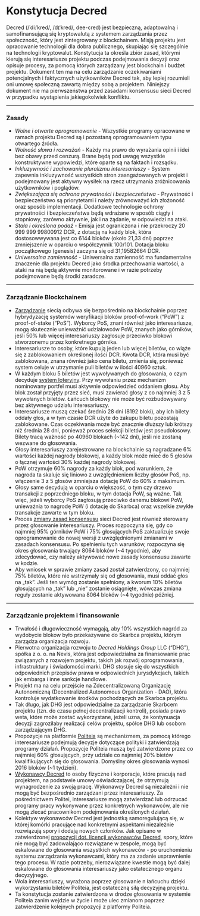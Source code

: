 # Konstytucja Decred

Decred (/ˈdi:ˈkred/, /dɪˈkred/, dee-cred) jest bezpieczną, adaptowalną i samofinansującą się kryptowalutą z systemem zarządzania przez społeczność, który jest zintegrowany z blockchainem. Misją projektu jest opracowanie technologii dla dobra publicznego, skupiając się szczególnie na technologii kryptowalut. Konstytucja ta określa zbiór zasad, którymi kierują się interesariusze projektu podczas podejmowania decyzji oraz opisuje procesy, za pomocą których zarządzany jest blockchain i budżet projektu. Dokument ten ma na celu zarządzanie oczekiwaniami potencjalnych i faktycznych użytkowników Decred tak, aby lepiej rozumieli oni umowę społeczną zawartą między sobą a projektem. Niniejszy dokument nie ma pierwszeństwa przed zasadami konsensusu sieci Decred w przypadku wystąpienia jakiegokolwiek konfliktu.

---

### Zasady

- _Wolne i otwarte oprogramowanie_ - Wszystkie programy opracowane w ramach projektu Decred są i pozostaną oprogramowaniem typu otwartego źródła.
- _Wolność słowa i rozważań_ - Każdy ma prawo do wyrażania opinii i idei bez obawy przed cenzurą. Brane będą pod uwagę wszystkie konstruktywne wypowiedzi, które oparte są na faktach i rozsądku.
- _Inkluzywność i zachowanie pluralizmu interesariuszy_ - System zapewnia inkluzywność wszystkich stron zaangażowanych w projekt i podejmowany jest aktywny wysiłek na rzecz utrzymania zróżnicowania użytkowników i poglądów.
- _Zwiększająca się ochrona prywatności i bezpieczeństwa_ - Prywatność i bezpieczeństwo są priorytetami i należy zrównoważyć ich złożoność oraz sposób implementacji. Dodatkowe technologie ochrony prywatności i bezpieczeństwa będą wdrażane w sposób ciągły i stopniowy, zarówno aktywnie, jak i na żądanie, w odpowiedzi na ataki.
- _Stała i określona podaż_ - Emisja jest ograniczona i nie przekroczy 20 999 999 99800912 DCR, z dotacją na każdy blok, która dostosowwywana jest co 6144 bloków (około 21,33 dni) poprzez zmniejszenie w oparciu o współczynnik 100/101. Dotacja bloku początkowego (genesis) zaczyna się od 31,19582664 DCR.
- _Uniwersalna zamienność_ - Uniwersalna zamienność ma fundamentalne znaczenie dla projektu Decred jako środka przechowania wartości, a ataki na nią będą aktywnie monitorowane i w razie potrzeby podejmowane będą środki zaradcze.

---

### Zarządzanie Blockchainem

- [Zarządzanie](https://docs.decred.org/governance/overview/) siecią odbywa się bezpośrednio na blockchainie poprzez hybrydyzację systemów weryfikacji bloków proof-of-work (&ldquo;PoW&rdquo;) z proof-of-stake (&ldquo;PoS&rdquo;). Wyborcy PoS, znani również jako interesariusze, mogą skutecznie unieważnić udziałowców PoW, znanych jako górników, jeśli 50% lub więcej interesariuszy zagłosuje przeciwko blokowi stworzonemu przez konkretnego górnika.
- Interesariusze to osoby, które kupują jeden lub więcej biletów, co wiąże się z zablokowaniem określonej ilości DCR. Kwota DCR, która musi być zablokowana, znana również jako cena biletu, zmienia się, ponieważ system celuje w utrzymanie puli biletów w ilości 40960 sztuk.
- W każdym bloku 5 biletów jest wywoływanych do głosowania, o czym decyduje [system loteryjny](https://docs.decred.org/proof-of-stake/overview/). Przy wywołaniu przez mechanizm nominowany portfel musi aktywnie odpowiedzieć oddaniem głosu. Aby blok został przyjęty przez sieć, musi zawierać głosy z co najmniej 3 z 5 wywołanych biletów. Łańcuch blokowy nie może być rozbudowywany bez aktywnego udziału interesariuszy.
- Interesariusze muszą czekać średnio 28 dni (8192 bloki), aby ich bilety oddały głos, a w tym czasie DCR użyte do zakupu biletu pozostają zablokowane. Czas oczekiwania może być znacznie dłuższy lub krótszy niż średnia 28 dni, ponieważ proces selekcji biletów jest pseudolosowy. Bilety tracą ważność po 40960 blokach (~142 dni), jeśli nie zostaną wezwane do głosowania.
- Głosy interesariuszy zarejestrowane na blockchainie są nagradzane 6% wartości każdej nagrody blokowej, a każdy blok może mieć do 5 głosów o łącznej wartości 30% każdej nagrody blokowej.
- PoW otrzymuje 60% nagrody za każdy blok, pod warunkiem, że nagroda ta skaluje się liniowo z uwzględnieniem liczby głosów PoS, np. włączenie 3 z 5 głosów zmniejsza dotację PoW do 60% z maksimum.
- Głosy same decydują w oparciu o większość, o tym czy drzewo transakcji z poprzedniego bloku, w tym dotacja PoW, są ważne. Tak więc, jeżeli wyborcy PoS zagłosują przeciwko danemu blokowi PoW, unieważnia to nagrodę PoW (i dotację do Skarbca) oraz wszelkie zwykłe transakcje zawarte w tym bloku.
- Proces [zmiany zasad konsensusu](https://docs.decred.org/governance/consensus-rule-voting/overview/) sieci Decred jest również sterowany przez głosowanie interesariuszy. Proces rozpoczyna się, gdy co najmniej 95% górników PoW i 75% głosujących PoS zaktualizuje swoje oprogramowanie do nowej wersji z uwzględnionymi zmianami w zasadach konsensusu. Po spełnieniu tych warunków, rozpoczyna się okres głosowania trwający 8064 bloków (~4 tygodnie), aby zdecydować, czy należy aktywować nowe zasady konsensusu zawarte w kodzie.
- Aby wniosek w sprawie zmiany zasad został zatwierdzony, co najmniej 75% biletów, które nie wstrzymały się od głosowania, musi oddać głos na „tak”. Jeśli ten wymóg zostanie spełniony, a kworum 10% biletów głosujących na „tak” lub „nie” zostanie osiągnięte, wówczas zmiana reguły zostanie aktywowana 8064 bloków (~4 tygodnie) później.

---

### Zarządzanie projektem i finansowanie

- Trwałość i długowieczność wymagają, aby 10% wszystkich nagród za wydobycie blokow było przekazywane do Skarbca projektu, którym zarządza organizacja rozwoju.
- Pierwotna organizacja rozwoju to _Decred Holdings Group_ LLC (&ldquo;DHG&rdquo;), spółka z o. o. na Nevis, która jest odpowiedzialna za finansowanie prac związanych z rozwojem projektu, takich jak rozwój oprogramowania, infrastruktury i świadomości marki. DHG stosuje się do wszystkich odpowiednich przepisów prawa w odpowiednich jurysdykcjach, takich jak embarga i inne sankcje handlowe.
- Projekt ma na celu przejście na Zdecentralizowaną Organizację Autonomiczną (Decentralized Autonomous Organization - DAO), która kontroluje wydatkowanie środków pochodzących ze Skarbca projektu.
- Tak długo, jak DHG jest odpowiedzialne za zarządzanie Skarbcem projektu (tzn. do czasu pełnej decentralizacji kontroli), posiada prawo weta, które może zostać wykorzystane, jeżeli uzna, że kontynuacja decyzji zagroziłaby realizacji celów projektu, spółce DHG lub osobom zarządzającym DHG.
- Propozycje na platformie [Politeia](https://docs.decred.org/governance/politeia/overview/) są mechanizmem, za pomocą którego interesariusze podejmują decyzje dotyczące polityki i zatwierdzają programy działań. Propozycje Politeia muszą być zatwierdzone przez co najmniej 60% głosujących, przy udziale co najmniej 20% bietów kwalifikujących się do głosowania. Domyślny okres głosowania wynosi 2016 bloków (~1 tydzień).
- [Wykonawcy Decred](https://docs.decred.org/contributing/overview/) to osoby fizyczne i korporacje, które pracują nad projektem, na podstawie umowy oświadczającej, że otrzymują wynagrodzenie za swoją pracę. Wykonawcy Decred są niezależni i nie mogą być bezpośrednio zarządzani przez interesariuszy. Za pośrednictwem Politei, interesariusze mogą zatwierdzać lub odrzucać programy pracy wykonywane przez konkretnych wykonawców, ale nie mogą zlecać pracownikom podejmowania określonych działań.
- Kolektyw wykonawców Decred jest jednostką samoregulującą się, w której komórki pracujące nad konkretnymi aspektami niezależnie rozwiązują spory i dodają nowych członków. Jak opisano w zatwierdzonej [propozycji dot. licencji wykonawców Decred](https://proposals.decred.org/proposals/fa38a3593d9a3f6cb2478a24c25114f5097c572f6dadf24c78bb521ed10992a4), spory, które nie mogą być zadowalająco rozwiązane w zespole, mogą być eskalowane do głosowania wszystkich wykonawców - po uruchomieniu systemu zarządzania wykonawcami, który ma za zadanie usprawnienie tego procesu. W razie potrzeby, nierozwiązane kwestie mogą być dalej eskalowane do głosowania interesariuszy jako ostatecznego organu decyzyjnego.
- Wola interesariuszy, wyrażona poprzez głosowanie n łańcuchu dzięki wykorzystaniu biletów Politeia, jest ostateczną siłą decyzyjną projektu.
- Ta konstytucja zostanie zatwierdzona w drodze głosowania w systemie Politeia zanim wejdzie w życie i może ulec zmianom poprzez zatwierdzenie kolejnych propozycji z platformy Politeia.
